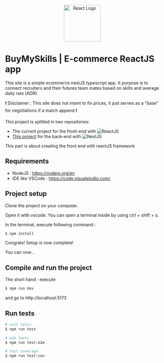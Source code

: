 <p align="center">
  <a href="https://react.dev/" target="blank"><img src="https://upload.wikimedia.org/wikipedia/commons/thumb/3/30/React_Logo_SVG.svg/langfr-1280px-React_Logo_SVG.svg.png" width="120" alt="React Logo" /></a>
</p>

# BuyMySkills | E-commerce ReactJS app

This site is a simple ecommerce nestJS typescript app. It purpose is to connect recruiters and their futures team mates based on skills and average daily rate (ADR).

❗ Disclaimer : This site does not intent to fix prices, it just serves as a "base" for negotiations if a match append ❗

This project is splitted in two repositories:

* The current project for the front-end with ![ReactJS](https://img.shields.io/badge/-ReactJS-35495E?logo=react) 
* <a href="https://github.com/padubrulle/buymyskills/">This project</a> for the back-end with ![NestJS](https://img.shields.io/badge/NestJS-%23E0234E.svg?logo=nestjs&logoColor=white)

This part is about creating the front end with reactJS framework

## Requirements

* NodeJS : https://nodejs.org/en
* IDE like VSCode : https://code.visualstudio.com/

## Project setup

Clone the project on your computer.

Open it with vscode. You can open a terminal inside by using ctrl + shift + ù.

In the terminal, execute following command : 

```bash
$ npm install
```

Congrats! Setup is now complete! 

You can now...

## Compile and run the project

The short hand : execute 

```bash
$ npm run dev
```

and go to http://localhost:5173

## Run tests

```bash
# unit tests
$ npm run test

# e2e tests
$ npm run test:e2e

# test coverage
$ npm run test:cov
```